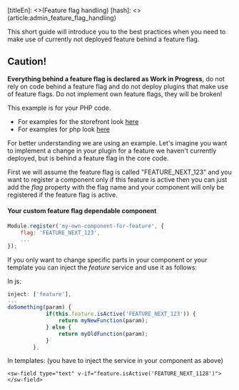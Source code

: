 [titleEn]: <>(Feature flag handling)
[hash]: <>(article:admin_feature_flag_handling)

This short guide will introduce you to the best practices when you need to make use of currently not deployed feature behind a feature flag.
## Caution!
**Everything behind a feature flag is declared as Work in Progress**, do not rely on code behind a feature flag and do not deploy plugins that make use of feature flags.
Do not implement own feature flags, they will be broken!

This example is for your PHP code. 
* For examples for the storefront look [here](./../../60-references-internals/30-storefront/50-feature-flag-handling.md)
* For examples for php look [here](./../../60-references-internals/40-plugins/90-feature-flag-handling.md)

For better understanding we are using an example. Let's imagine you want to implement a change in your plugin for a feature we haven't currently deployed, but is behind a feature flag in the core code.


First we will assume the feature flag is called "FEATURE_NEXT_123" and you want to register a component only if this feature is active then you can just add the _flag_ property with the flag name and your component will only be registered if the feature flag is active.

#### Your custom feature flag dependable component
```js
Module.register('my-own-component-for-feature', {
    flag: 'FEATURE_NEXT_123',
    ...
});
```

If you only want to change specific parts in your component or your template you can inject the _feature_ service and use it as follows:

In js:
```js
inject: ['feature'],
...
doSomething(param) {
            if(this.feature.isActive('FEATURE_NEXT_123')) {
                return myNewFunction(param);            
            } else {
                return myOldFunction(param);
            }   
        },
```

In templates: (you have to inject the service in your component as above)
```vue
<sw-field type="text" v-if="feature.isActive('FEATURE_NEXT_1128')"></sw-field>
```
